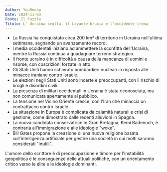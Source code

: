 ```yaml
---
Author: YouRecap
Date: 2024-11-03
Fonte: Il Puzzle
Titolo: L' Ucraina crolla, il Levante brucia e l'occidente trema
---
```


- La Russia ha conquistato circa 200 km² di territorio in Ucraina nell'ultima settimana, segnando un avanzamento record.
- I media occidentali iniziano ad ammettere la sconfitta dell'Ucraina, mentre la Russia continua a guadagnare terreno strategico.
- Il fronte ucraino è in difficoltà a causa della mancanza di uomini e risorse, con coscrizioni forzate in atto.
- Gli Stati Uniti hanno schierato bombardieri nucleari in risposta alle minacce iraniane contro Israele.
- Le elezioni negli Stati Uniti sono incerte e preoccupanti, con il rischio di brogli e disordini civili.
- La presenza di militari occidentali in Ucraina è stata riconosciuta, ma non comunicata apertamente al pubblico.
- La tensione nel Vicino Oriente cresce, con l'Iran che minaccia un contrattacco contro Israele.
- La situazione in Europa è complicata da calamità naturali e crisi di gestione, come dimostrato dalle recenti alluvioni in Spagna.
- La nuova candidata conservatrice in Gran Bretagna, Kemi Badenoch, è contraria all'immigrazione e alle ideologie "woke".
- Bill Gates propone la creazione di una nuova religione basata sull'intelligenza artificiale per gestire una società in cui molti saranno considerati "inutili".

L'umore dello scrittore è di preoccupazione e timore per l'instabilità geopolitica e le conseguenze delle attuali politiche, con un orientamento critico verso le élite e le ideologie dominanti.
